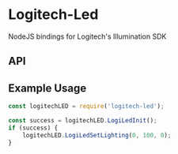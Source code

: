 # Logitech-Led

NodeJS bindings for Logitech's Illumination SDK

## API

## Example Usage

```js
const logitechLED = require('logitech-led');

const success = logitechLED.LogiLedInit();
if (success) {
    logitechLED.LogiLedSetLighting(0, 100, 0);
}
```
